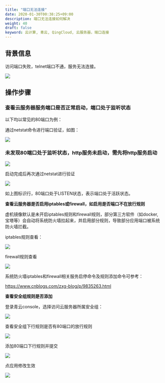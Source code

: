 ```yaml
---
title: "端口无法连接"
date: 2020-01-30T00:38:25+09:00
description: 端口无法连接如何解决
weight: 40
draft: false
keyword: 云计算, 青云, QingCloud, 云服务器，端口连接
---
```


## 背景信息

访问端口失败，telnet端口不通，服务无法连接。

![](/compute/vm/_images/telnet.png)

## 操作步骤

### 查看云服务器服务端口是否正常启动，端口处于监听状态

以下均以常见的80端口为例：

通过netstat命令进行端口验证，如图：

![](/compute/vm/_images/netstat80no.png)

### 未发现80端口处于监听状态，http服务未启动，需先将http服务启动

![](/compute/vm/best-practices/_images/starthttpd.png)

启动完成后再次通过netstat进行验证

![](/compute/vm/_images/netstat80yes.png)

如上图标识行，80端口处于LISTEN状态，表示端口处于活跃状态。



**查看云服务器是否启用iptables或firewall，如启用是否端口不在放行规则**

虚机镜像默认是未开启iptables规则和firewall规则，部分第三方软件（如docker,宝塔等）会自动将系统防火墙拉起来，并启用部分规则，导致部分应用端口被系统防火墙拦截。

iptables规则查看：

![](/compute/vm/_images/iptables.png)

firewall规则查看

![](/compute/vm/_images/firewall.png)



系统防火墙iptables和firewall相关服务启停命令及规则添加命令可参考：

https://www.cnblogs.com/zxg-blog/p/9835263.html



**查看安全组规则是否添加**

登录青云console，选择访问云服务器所属安全组：

![](/compute/vm/_images/anquanzu.png)

查看安全组下行规则是否有80端口的放行规则

![](/compute/vm/_images/showanquanzu.png)

添加80端口下行规则并提交



![](/compute/vm/_images/add80.png)

点应用修改生效

![](/compute/vm/_images/applay.png)
